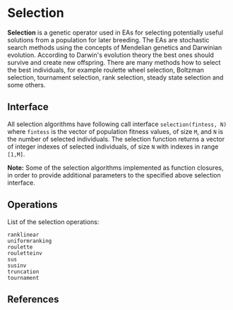 # Selection


**Selection** is a genetic operator used in EAs for selecting potentially useful solutions from a population for later breeding.
The EAs are stochastic search methods using the concepts of Mendelian genetics and Darwinian evolution.
According to Darwin's evolution theory the best ones should survive and create new offspring.
There are many methods how to select the best individuals, for example roulette wheel selection, Boltzman selection,
tournament selection, rank selection, steady state selection and some others.


## Interface

All selection algorithms have following call interface `selection(fintess, N)` where `fintess` is the vector of population fitness values, of size ``M``, and ``N`` is the number of selected individuals. The selection function returns a vector of integer indexes of selected individuals, of size ``N`` with indexes in range ``[1,M]``.

**Note:** Some of the selection algorithms implemented as function closures, in order to provide additional parameters to the specified above selection interface.

## Operations

List of the selection operations:

```@docs
ranklinear
uniformranking
roulette
rouletteinv
sus
susinv
truncation
tournament
```

## References

[^1]: Baker J.E., Adaptive selection methods for genetic algorithms, In Proceedings of International Conference on Genetic Algorithms and Their Applications, pp. 100-111, 1985.

[^2]: Schwefel H.P., Evolution and Optimum Seeking, Wiley, New York, 1995.

[^3]: Baker, J. E., Reducing Bias and Inefficiency in the Selection Algorithm. In [ICGA2], pp. 14-21, 1987.